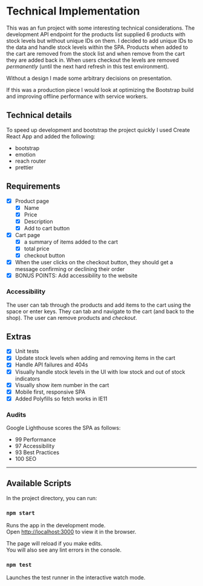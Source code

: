 # Technical Implementation

This was an fun project with some interesting technical considerations. The development API endpoint for the products list supplied 6 products with stock levels but without unique IDs on them. I decided to add unique IDs to the data and handle stock levels within the SPA. Products when added to the cart are removed from the stock list and when remove from the cart they are added back in. When users checkout the levels are removed *permanently* (until the next hard refresh in this test environment).

Without a design I made some arbitrary decisions on presentation.

If this was a production piece I would look at optimizing the Bootstrap build and improving offline performance with service workers.

## Technical details
To speed up development and bootstrap the project quickly I used Create React App and added the following:

- bootstrap
- emotion
- reach router
- prettier

## Requirements

- [x] Product page
	- [x] Name
	- [x] Price
	- [x] Description
	- [x] Add to cart button
- [x] Cart page
	- [x] a summary of items added to the cart
	- [x] total price
	- [x] checkout button
- [x] When the user clicks on the checkout button, they should get a message confirming or declining their order
- [x] BONUS POINTS: Add accessibility to the website

### Accessibility

The user can tab through the products and add items to the cart using the space or enter keys. They can tab and navigate to the cart (and back to the shop). The user can remove products and *checkout*.

## Extras
- [x] Unit tests
- [x] Update stock levels when adding and removing items in the cart
- [x] Handle API failures and 404s 
- [x] Visually handle stock levels in the UI with low stock and out of stock indicators
- [x] Visually show item number in the cart
- [x] Mobile first, responsive SPA
- [x] Added Polyfills so fetch works in IE11

### Audits

Google Lighthouse scores the SPA as follows:

- 99 Performance
- 97 Accessibility
- 93 Best Practices
- 100 SEO

---

## Available Scripts

In the project directory, you can run:

### `npm start`

Runs the app in the development mode.<br>
Open [http://localhost:3000](http://localhost:3000) to view it in the browser.

The page will reload if you make edits.<br>
You will also see any lint errors in the console.

### `npm test`

Launches the test runner in the interactive watch mode.<br>